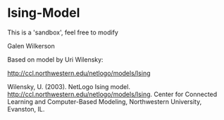# Ising-Model

This is a 'sandbox', feel free to modify

Galen Wilkerson

Based on model by Uri Wilensky:

http://ccl.northwestern.edu/netlogo/models/Ising


Wilensky, U. (2003). NetLogo Ising model. http://ccl.northwestern.edu/netlogo/models/Ising. Center for Connected Learning and Computer-Based Modeling, Northwestern University, Evanston, IL.

